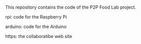 This repository contains the code of the P2P Food Lab project.

rpi: code for the Raspberry Pi

arduino: code for the Arduino

https: the collaboratibe web site
